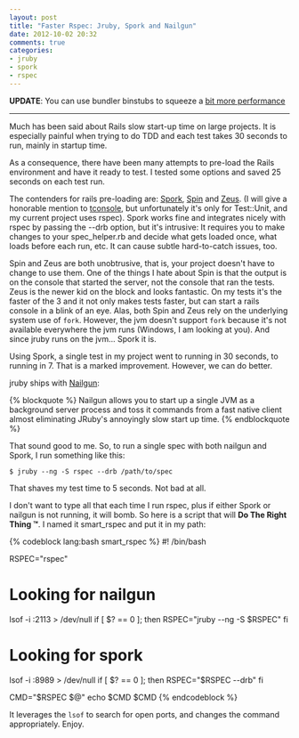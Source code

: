 ```yaml
---
layout: post
title: "Faster Rspec: Jruby, Spork and Nailgun"
date: 2012-10-02 20:32
comments: true
categories:
- jruby
- spork
- rspec
---
```


**UPDATE**: You can use bundler binstubs to squeeze a [bit more performance][6]

---

Much has been said about Rails slow start-up time on large projects. It is especially painful when
trying to do TDD and each test takes 30 seconds to run, mainly in startup time.

As a consequence, there have been many attempts to pre-load the Rails environment and have it ready to test. I tested some options
and saved 25 seconds on each test run.

<!-- more -->

The contenders for rails pre-loading are: [Spork][1], [Spin][2] and [Zeus][3]. (I will give a honorable mention to [tconsole][4], but unfortunately it's only
for Test::Unit, and my current project uses rspec). Spork works fine and integrates nicely with rspec by passing the --drb option,
but it's intrusive: It requires you to make changes to your spec_helper.rb and decide what gets loaded once, what loads before each run, etc.
It can cause subtle hard-to-catch issues, too.

Spin and Zeus are both unobtrusive, that is, your project doesn't have to change to use them. One of the things I hate about Spin is that the
output is on the console that started the server, not the console that ran the tests. Zeus is the newer kid on the block and looks fantastic.
On my tests it's the faster of the 3 and it not only makes tests faster, but can start a rails console in a blink of an eye. Alas,  both Spin and
Zeus rely on the underlying system use of ```fork```. However, the jvm doesn't support ```fork``` because it's not available everywhere the jvm
runs (Windows, I am looking at you).	 And since jruby runs on the jvm... Spork it is.

Using Spork, a single test in my project went to running in 30 seconds, to running in 7. That is a marked improvement. However, we can do better.

jruby ships with [Nailgun][5]:

{% blockquote  %}
Nailgun allows you to start up a single JVM as a background server process and toss it commands from a fast native client almost eliminating JRuby's annoyingly slow start up time.
{% endblockquote %}

That sound good to me. So, to run a single spec with both nailgun and Spork, I run something like this:

```
$ jruby --ng -S rspec --drb /path/to/spec
```

That shaves my test time to 5 seconds. Not bad at all.

I don't want to type all that each time I run rspec, plus if either Spork or nailgun is not running, it will bomb. So here is a script
that will **Do The Right Thing &trade;**. I named it smart_rspec and put it in my path:

{% codeblock lang:bash smart_rspec %}
#! /bin/bash

RSPEC="rspec"

# Looking for nailgun
lsof -i :2113 > /dev/null
if [ $? == 0 ]; then
	RSPEC="jruby --ng -S $RSPEC"
fi

# Looking for spork
lsof -i :8989 > /dev/null
if [ $? == 0 ]; then
	RSPEC="$RSPEC --drb"
fi

CMD="$RSPEC $@"
echo $CMD
$CMD
{% endcodeblock %}

It leverages the ```lsof``` to search for open ports, and changes the command appropriately. Enjoy.

[1]: https://github.com/sporkrb/spork
[2]: https://github.com/jstorimer/spin
[3]: https://github.com/burke/zeus
[4]: https://github.com/commondream/tconsole
[5]: http://kenai.com/projects/jruby/pages/JRubyWithNailgun
[6]: /blog/2013/03/27/fater-rspec-jruby/